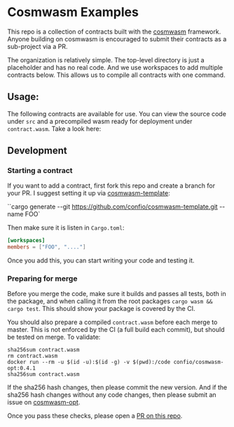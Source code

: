 # Cosmwasm Examples

This repo is a collection of contracts built with the
[cosmwasm](https://github.com/confio/cosmwasm) framework.
Anyone building on cosmwasm is encouraged to submit their contracts
as a sub-project via a PR.

The organization is relatively simple. The top-level directory is just a placeholder
and has no real code. And we use workspaces to add multiple contracts below.
This allows us to compile all contracts with one command.

## Usage:

The following contracts are available for use. You can view the source code under `src`
and a precompiled wasm ready for deployment under `contract.wasm`. Take a look here:

## Development

### Starting a contract

If you want to add a contract, first fork this repo and create a branch for your PR.
I suggest setting it up via [cosmwasm-template](https://github.com/confio/cosmwasm-template):

``cargo generate --git https://github.com/confio/cosmwasm-template.git --name FOO`

Then make sure it is listen in `Cargo.toml`:

```toml
[workspaces]
members = ["FOO", "...."]
```

Once you add this, you can start writing your code and testing it.

### Preparing for merge

Before you merge the code, make sure it builds and passes all tests, both in the package,
and when calling it from the root packages `cargo wasm && cargo test`. This should
show your package is covered by the CI.

You should also prepare a compiled `contract.wasm` before each merge to master.
This is not enforced by the CI (a full build each commit), but should be tested
on merge. To validate:

```shell script
sha256sum contract.wasm
rm contract.wasm
docker run --rm -u $(id -u):$(id -g) -v $(pwd):/code confio/cosmwasm-opt:0.4.1
sha256sum contract.wasm
```

If the sha256 hash changes, then please commit the new version. And if the sha256 hash
changes without any code changes, then please submit an issue on [cosmwasm-opt](https://github.com/confio/cosmwasm-opt).

Once you pass these checks, please open a [PR on this repo](https://github.com/confio/cosmwasm-examples/pulls).